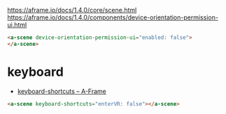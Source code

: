 https://aframe.io/docs/1.4.0/core/scene.html
	https://aframe.io/docs/1.4.0/components/device-orientation-permission-ui.html

```html
<a-scene device-orientation-permission-ui="enabled: false">
</a-scene>
```

# keyboard
- [keyboard-shortcuts – A-Frame](https://aframe.io/docs/1.4.0/components/keyboard-shortcuts.html)

```html
<a-scene keyboard-shortcuts="enterVR: false"></a-scene>
```